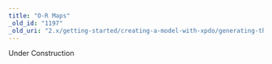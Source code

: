 ```yaml
---
title: "O-R Maps"
_old_id: "1197"
_old_uri: "2.x/getting-started/creating-a-model-with-xpdo/generating-the-model-code/o-r-maps"
---
```


<div class="note">Under Construction</div>